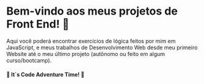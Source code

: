 # Bem-vindo aos meus projetos de Front End! :space_invader: 

Aqui você poderá encontrar exercícios de lógica feitos por mim em JavaScript, e meus trabalhos de Desenvolvimento Web desde meu primeiro Website até o meu último projeto (autônomo ou feito em algum curso/bootcamp). 

 #### 	

 #### :rocket: It´s Code Adventure Time! :rocket:



